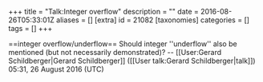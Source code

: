 +++
title = "Talk:Integer overflow"
description = ""
date = 2016-08-26T05:33:01Z
aliases = []
[extra]
id = 21082
[taxonomies]
categories = []
tags = []
+++

==integer overflow/underflow==
Should integer   ''underflow''   also be mentioned   (but not necessarily demonstrated)?   -- [[User:Gerard Schildberger|Gerard Schildberger]] ([[User talk:Gerard Schildberger|talk]]) 05:31, 26 August 2016 (UTC)
